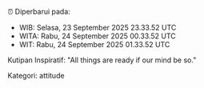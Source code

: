 ⏰ Diperbarui pada:
- WIB: Selasa, 23 September 2025 23.33.52 UTC
- WITA: Rabu, 24 September 2025 00.33.52 UTC
- WIT: Rabu, 24 September 2025 01.33.52 UTC

Kutipan Inspiratif:
"All things are ready if our mind be so."


Kategori: attitude

